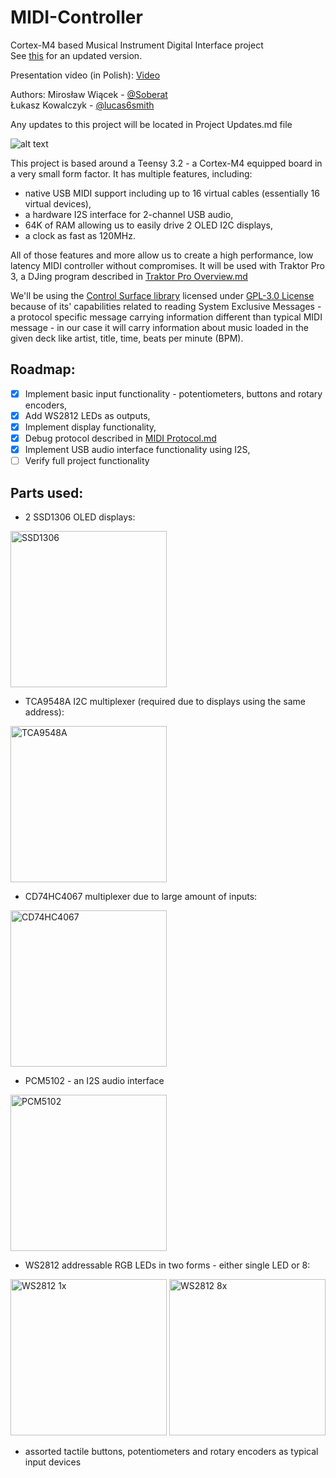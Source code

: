# MIDI-Controller
Cortex-M4 based Musical Instrument Digital Interface project\
See [this](https://github.com/Soberat/Control-S1) for an updated version.

Presentation video (in Polish):
[Video](https://youtu.be/YKf5AFpwudw)

Authors:
Mirosław Wiącek - [@Soberat](https://github.com/Soberat)\
Łukasz Kowalczyk - [@lucas6smith](https://github.com/lucas6smith)

Any updates to this project will be located in Project Updates.md file

![alt text](https://www.pjrc.com/teensy/teensy32_front_small.jpg "Teensy 3.2")

This project is based around a Teensy 3.2 - a Cortex-M4 equipped board in a very small form factor. It has multiple features, including:
- native USB MIDI support including up to 16 virtual cables (essentially 16 virtual devices),
- a hardware I2S interface for 2-channel USB audio,
- 64K of RAM allowing us to easily drive 2 OLED I2C displays,
- a clock as fast as 120MHz.

All of those features and more allow us to create a high performance, low latency MIDI controller without compromises. It will be used with Traktor Pro 3, a DJing program described in [Traktor Pro Overview.md](https://github.com/Soberat/MIDI-Controller/blob/main/Traktor%20Pro%20Overview.md)

We'll be using the [Control Surface library](https://github.com/tttapa/Control-Surface) licensed under [GPL-3.0 License](https://github.com/tttapa/Control-Surface/blob/master/LICENSE) because of its' capabilities related to reading System Exclusive Messages - a protocol specific message carrying information different than typical MIDI message - in our case it will carry information about music loaded in the given deck like artist, title, time, beats per minute (BPM).

## Roadmap:
- [x] Implement basic input functionality - potentiometers, buttons and rotary encoders,
- [x] Add WS2812 LEDs as outputs,
- [x] Implement display functionality,
- [x] Debug protocol described in [MIDI Protocol.md](https://github.com/Soberat/MIDI-Controller/blob/main/MIDI%20Protocol.md)
- [x] Implement USB audio interface functionality using I2S,
- [ ] Verify full project functionality

## Parts used:

- 2 SSD1306 OLED displays:
<img src="https://ae01.alicdn.com/kf/H0a2597f7134d42f89d20ad3b2fd67cafQ.jpg" alt="SSD1306" width="250" height="250">

- TCA9548A I2C multiplexer (required due to displays using the same address):
<img src="https://ae01.alicdn.com/kf/H84c3bcc2504e4c5182b54b8e419428852.jpg" alt="TCA9548A" width="250" height="250">

- CD74HC4067 multiplexer due to large amount of inputs:
<img src="https://ae01.alicdn.com/kf/HTB1FVaNeL1H3KVjSZFBq6zSMXXae.jpg" alt="CD74HC4067" width="250" height="250">

- PCM5102 - an I2S audio interface
<img src="https://ae01.alicdn.com/kf/HTB1lS2hUMDqK1RjSZSyq6yxEVXaA.jpg" alt="PCM5102" width="250" height="250">

- WS2812 addressable RGB LEDs in two forms - either single LED or 8:
<img src="https://ae01.alicdn.com/kf/HTB11Oi7TxnaK1RjSZFtq6zC2VXaH.jpg?width=1000&height=1000&hash=2000" alt="WS2812 1x" width="250" height="250">
<img src="https://botland.com.pl/59565-large_default/listwa-led-rgb-ws2812-5050-x-8-diod-53mm.jpg" alt="WS2812 8x" width="250" height="250">

- assorted tactile buttons, potentiometers and rotary encoders as typical input devices
